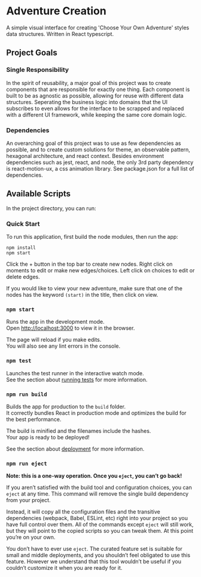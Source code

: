 # Adventure Creation

A simple visual interface for creating 'Choose Your Own Adventure' styles data structures. Written in React typescript.

## Project Goals

### Single Responsibility

In the spirit of reusability, a major goal of this project was to create components that are responsible for exactly one thing. Each component is built to be as agnostic as possible, allowing for reuse with different data structures. Seperating the business logic into domains that the UI subscribes to even allows for the interface to be scrapped and replaced with a different UI framework, while keeping the same core domain logic.

### Dependencies

An overarching goal of this project was to use as few dependencies as possible, and to create custom solutions for theme, an observable pattern, hexagonal architecture, and react context. Besides environment dependencies such as jest, react, and node, the only 3rd party dependency is react-motion-ux, a css animation library. See package.json for a full list of dependencies.

## Available Scripts

In the project directory, you can run:

### Quick Start

To run this application, first build the node modules, then run the app:

```
npm install
npm start
```

Click the + button in the top bar to create new nodes.
Right click on moments to edit or make new edges/choices.
Left click on choices to edit or delete edges.

If you would like to view your new adventure, make sure that one of the nodes has the keyword `(start)` in the title, then click on view.

### `npm start`

Runs the app in the development mode.\
Open [http://localhost:3000](http://localhost:3000) to view it in the browser.

The page will reload if you make edits.\
You will also see any lint errors in the console.

### `npm test`

Launches the test runner in the interactive watch mode.\
See the section about [running tests](https://facebook.github.io/create-react-app/docs/running-tests) for more information.

### `npm run build`

Builds the app for production to the `build` folder.\
It correctly bundles React in production mode and optimizes the build for the best performance.

The build is minified and the filenames include the hashes.\
Your app is ready to be deployed!

See the section about [deployment](https://facebook.github.io/create-react-app/docs/deployment) for more information.

### `npm run eject`

**Note: this is a one-way operation. Once you `eject`, you can’t go back!**

If you aren’t satisfied with the build tool and configuration choices, you can `eject` at any time. This command will remove the single build dependency from your project.

Instead, it will copy all the configuration files and the transitive dependencies (webpack, Babel, ESLint, etc) right into your project so you have full control over them. All of the commands except `eject` will still work, but they will point to the copied scripts so you can tweak them. At this point you’re on your own.

You don’t have to ever use `eject`. The curated feature set is suitable for small and middle deployments, and you shouldn’t feel obligated to use this feature. However we understand that this tool wouldn’t be useful if you couldn’t customize it when you are ready for it.
